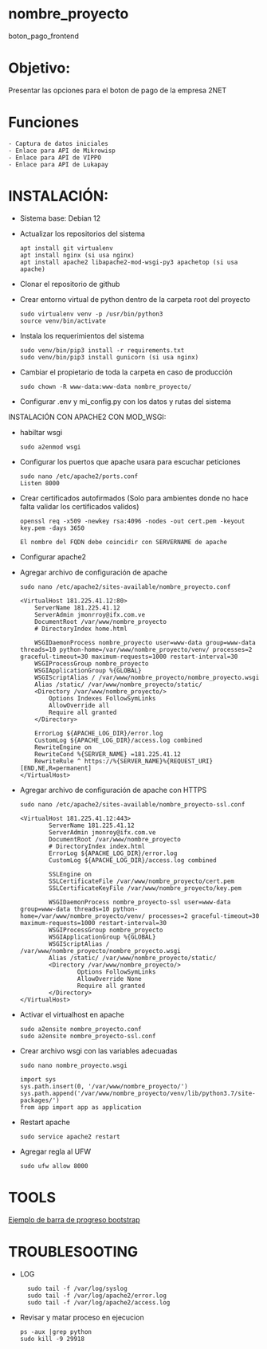 # nombre_proyecto
boton_pago_frontend

# Objetivo:
Presentar las opciones para el boton de pago de la empresa 2NET

# Funciones
    - Captura de datos iniciales
    - Enlace para API de Mikrowisp
    - Enlace para API de VIPPO
    - Enlace para API de Lukapay
     
# INSTALACIÓN:
- Sistema base: Debian 12
- Actualizar los repositorios del sistema

      apt install git virtualenv
      apt install nginx (si usa nginx)
      apt install apache2 libapache2-mod-wsgi-py3 apachetop (si usa apache)

- Clonar el repositorio de github
- Crear entorno virtual de python dentro de la carpeta root del proyecto

      sudo virtualenv venv -p /usr/bin/python3
      source venv/bin/activate

- Instala los requerimientos del sistema

      sudo venv/bin/pip3 install -r requirements.txt
      sudo venv/bin/pip3 install gunicorn (si usa nginx)

- Cambiar el propietario de toda la carpeta en caso de producción

      sudo chown -R www-data:www-data nombre_proyecto/

- Configurar .env y mi_config.py con los datos y rutas del sistema


INSTALACIÓN CON APACHE2 CON MOD_WSGI:

- habiltar wsgi

      sudo a2enmod wsgi

- Configurar los puertos que apache usara para escuchar peticiones

      sudo nano /etc/apache2/ports.conf
      Listen 8000

- Crear certificados autofirmados (Solo para ambientes donde no hace falta validar los certificados validos)

      openssl req -x509 -newkey rsa:4096 -nodes -out cert.pem -keyout key.pem -days 3650

      El nombre del FQDN debe coincidir con SERVERNAME de apache

- Configurar apache2
- Agregar archivo de configuración de apache
 
      sudo nano /etc/apache2/sites-available/nombre_proyecto.conf

      <VirtualHost 181.225.41.12:80>
          ServerName 181.225.41.12
          ServerAdmin jmonrroy@ifx.com.ve
          DocumentRoot /var/www/nombre_proyecto
          # DirectoryIndex home.html

          WSGIDaemonProcess nombre_proyecto user=www-data group=www-data threads=10 python-home=/var/www/nombre_proyecto/venv/ processes=2 graceful-timeout=30 maximum-requests=1000 restart-interval=30
          WSGIProcessGroup nombre_proyecto
          WSGIApplicationGroup %{GLOBAL}
          WSGIScriptAlias / /var/www/nombre_proyecto/nombre_proyecto.wsgi
          Alias /static/ /var/www/nombre_proyecto/static/
          <Directory /var/www/nombre_proyecto/>
              Options Indexes FollowSymLinks
              AllowOverride all
              Require all granted
          </Directory>

          ErrorLog ${APACHE_LOG_DIR}/error.log
          CustomLog ${APACHE_LOG_DIR}/access.log combined
          RewriteEngine on
          RewriteCond %{SERVER_NAME} =181.225.41.12
          RewriteRule ^ https://%{SERVER_NAME}%{REQUEST_URI} [END,NE,R=permanent]
      </VirtualHost>


- Agregar archivo de configuración de apache con HTTPS

      sudo nano /etc/apache2/sites-available/nombre_proyecto-ssl.conf

      <VirtualHost 181.225.41.12:443>
              ServerName 181.225.41.12
              ServerAdmin jmonroy@ifx.com.ve
              DocumentRoot /var/www/nombre_proyecto
              # DirectoryIndex index.html
              ErrorLog ${APACHE_LOG_DIR}/error.log
              CustomLog ${APACHE_LOG_DIR}/access.log combined

              SSLEngine on
              SSLCertificateFile /var/www/nombre_proyecto/cert.pem
              SSLCertificateKeyFile /var/www/nombre_proyecto/key.pem

              WSGIDaemonProcess nombre_proyecto-ssl user=www-data group=www-data threads=10 python-home=/var/www/nombre_proyecto/venv/ processes=2 graceful-timeout=30 maximum-requests=1000 restart-interval=30
              WSGIProcessGroup nombre_proyecto
              WSGIApplicationGroup %{GLOBAL}
              WSGIScriptAlias / /var/www/nombre_proyecto/nombre_proyecto.wsgi
              Alias /static/ /var/www/nombre_proyecto/static/
              <Directory /var/www/nombre_proyecto/>
                      Options FollowSymLinks
                      AllowOverride None
                      Require all granted
              </Directory>
      </VirtualHost>

- Activar el virtualhost en apache

      sudo a2ensite nombre_proyecto.conf
      sudo a2ensite nombre_proyecto-ssl.conf
 

- Crear archivo wsgi con las variables adecuadas
      
      sudo nano nombre_proyecto.wsgi

      import sys
      sys.path.insert(0, '/var/www/nombre_proyecto/')
      sys.path.append('/var/www/nombre_proyecto/venv/lib/python3.7/site-packages/')
      from app import app as application

- Restart apache

      sudo service apache2 restart

- Agregar regla al UFW

      sudo ufw allow 8000

# TOOLS

[Ejemplo de barra de progreso bootstrap](https://www.cssscript.com/animated-step-progress-bar-pure-javascript/)

# TROUBLESOOTING

- LOG
 
        sudo tail -f /var/log/syslog
        sudo tail -f /var/log/apache2/error.log
        sudo tail -f /var/log/apache2/access.log

- Revisar y matar proceso en ejecucion

      ps -aux |grep python
      sudo kill -9 29918

